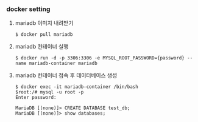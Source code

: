### docker setting 

1. mariadb 이미지 내려받기
    ```
    $ docker pull mariadb
    ```

2. mariadb 컨테이너 실행
    ```
    $ docker run -d -p 3306:3306 -e MYSQL_ROOT_PASSWORD={password} --name mariadb-container mariadb
    ```

3. mariadb 컨테이너 접속 후 데이터베이스 생성
    ```
    $ docker exec -it mariadb-container /bin/bash
    $root:/# mysql -u root -p
    Enter password:

    MariaDB [(none)]> CREATE DATABASE test_db;
    MariaDB [(none)]> show databases;
    ```